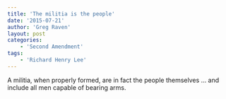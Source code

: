 ```yaml
---
title: 'The militia is the people'
date: '2015-07-21'
author: 'Greg Raven'
layout: post
categories:
    - 'Second Amendment'
tags:
    - 'Richard Henry Lee'
---
```


A militia, when properly formed, are in fact the people themselves … and include all men capable of bearing arms.